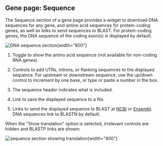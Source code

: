 ## Gene page: Sequence

The Sequence section of a gene page provides a widget to download DNA
sequences for any gene, and amino acid sequences for protein-coding
genes, as well as links to send sequences to BLAST. For protein-coding
genes, the DNA sequence of the coding exon(s) is displayed by default.

![DNA sequence section](assets/gene_page_sequence.png){width="800"}

1.  Toggle to show the amino acid sequence (not available for
    non-coding RNA genes).

2.  Controls to add UTRs, introns, or flanking sequences to the
    displayed sequence. For upstream or downstream sequence, use the
    up/down control to increment by one base, or type or paste a
    number in the box.

3.  The sequence header indicates what is included.

4.  Link to save the displayed sequence to a file.

5.  Links to send the displayed sequence to BLAST at
    [NCBI](https://blast.ncbi.nlm.nih.gov/Blast.cgi) or
    [Ensembl](http://fungi.ensembl.org/Multi/Tools/Blast?db=core). DNA
    sequences link to BLASTN by default.

When the "Show translation" option is selected, irrelevant controls
are hidden and BLASTP links are shown:

![sequence section showing translation](assets/gene_page_sequence_translated.png){width="800"}

